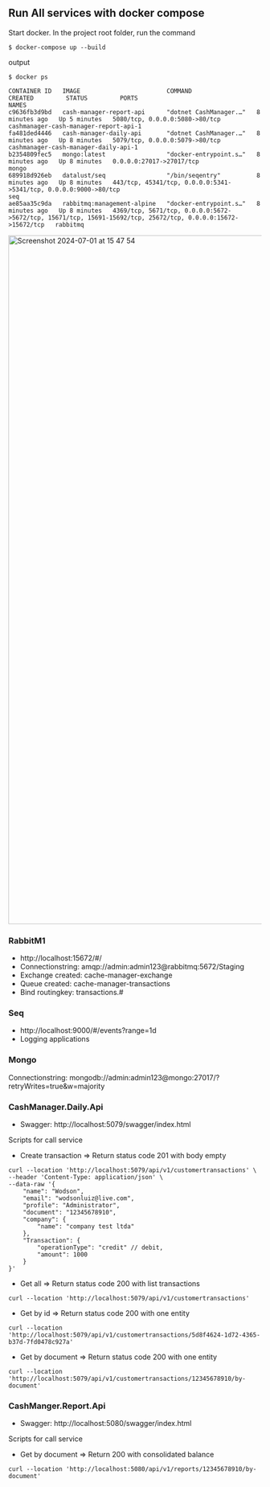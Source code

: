 ## Run All services with docker compose

Start docker. In the project root folder, run the command

```
$ docker-compose up --build
```

output
```
$ docker ps

CONTAINER ID   IMAGE                        COMMAND                  CREATED         STATUS         PORTS                                                                                                         NAMES
c9636fb3d9bd   cash-manager-report-api      "dotnet CashManager.…"   8 minutes ago   Up 5 minutes   5080/tcp, 0.0.0.0:5080->80/tcp                                                                                cashmanager-cash-manager-report-api-1
fa481ded4446   cash-manager-daily-api       "dotnet CashManager.…"   8 minutes ago   Up 8 minutes   5079/tcp, 0.0.0.0:5079->80/tcp                                                                                cashmanager-cash-manager-daily-api-1
b2354809fec5   mongo:latest                 "docker-entrypoint.s…"   8 minutes ago   Up 8 minutes   0.0.0.0:27017->27017/tcp                                                                                      mongo
689918d926eb   datalust/seq                 "/bin/seqentry"          8 minutes ago   Up 8 minutes   443/tcp, 45341/tcp, 0.0.0.0:5341->5341/tcp, 0.0.0.0:9000->80/tcp                                              seq
ae85aa35c9da   rabbitmq:management-alpine   "docker-entrypoint.s…"   8 minutes ago   Up 8 minutes   4369/tcp, 5671/tcp, 0.0.0.0:5672->5672/tcp, 15671/tcp, 15691-15692/tcp, 25672/tcp, 0.0.0.0:15672->15672/tcp   rabbitmq
```

<img width="1371" alt="Screenshot 2024-07-01 at 15 47 54" src="https://github.com/wodsonluiz/CashManager/assets/13908258/c6d8b9ef-f10c-40ee-b214-8da9878e4734">


### RabbitM1
- http://localhost:15672/#/
- Connectionstring: amqp://admin:admin123@rabbitmq:5672/Staging
- Exchange created: cache-manager-exchange
- Queue created: cache-manager-transactions
- Bind routingkey: transactions.#

### Seq
- http://localhost:9000/#/events?range=1d
- Logging applications

### Mongo
Connectionstring: mongodb://admin:admin123@mongo:27017/?retryWrites=true&w=majority

### CashManager.Daily.Api
- Swagger: http://localhost:5079/swagger/index.html

Scripts for call service
- Create transaction => Return status code 201 with body empty
```
curl --location 'http://localhost:5079/api/v1/customertransactions' \
--header 'Content-Type: application/json' \
--data-raw '{
    "name": "Wodson",
    "email": "wodsonluiz@live.com",
    "profile": "Administrator",
    "document": "12345678910",
    "company": {
        "name": "company test ltda"
    },
    "Transaction": {
        "operationType": "credit" // debit,
        "amount": 1000
    }
}'
```

- Get all => Return status code 200 with list transactions
```
curl --location 'http://localhost:5079/api/v1/customertransactions'
```

- Get by id => Return status code 200 with one entity
```
curl --location 'http://localhost:5079/api/v1/customertransactions/5d8f4624-1d72-4365-b37d-7fd0478c927a'
```

- Get by document => Return status code 200 with one entity

```
curl --location 'http://localhost:5079/api/v1/customertransactions/12345678910/by-document'
```

### CashManger.Report.Api
- Swagger: http://localhost:5080/swagger/index.html

Scripts for call service

- Get by document => Return 200 with consolidated balance

```
curl --location 'http://localhost:5080/api/v1/reports/12345678910/by-document'
```


